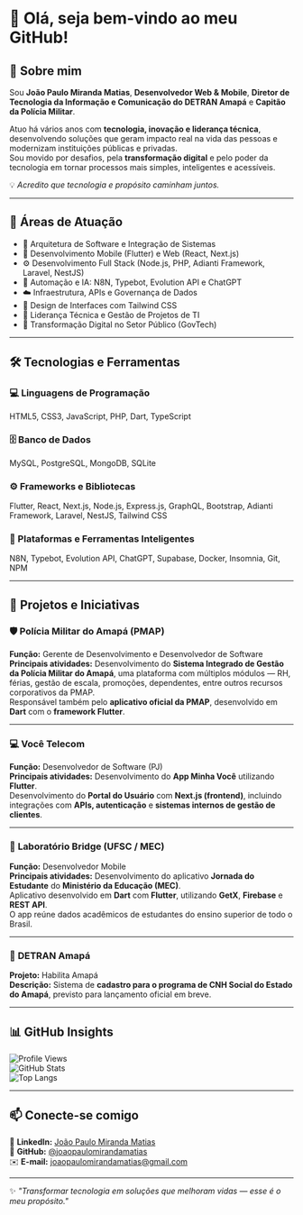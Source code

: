 # 👋 Olá, seja bem-vindo ao meu GitHub!  

## 🚀 Sobre mim  

Sou **João Paulo Miranda Matias**, **Desenvolvedor Web & Mobile**, **Diretor de Tecnologia da Informação e Comunicação do DETRAN Amapá** e **Capitão da Polícia Militar**.  

Atuo há vários anos com **tecnologia, inovação e liderança técnica**, desenvolvendo soluções que geram impacto real na vida das pessoas e modernizam instituições públicas e privadas.  
Sou movido por desafios, pela **transformação digital** e pelo poder da tecnologia em tornar processos mais simples, inteligentes e acessíveis.  

💡 *Acredito que tecnologia e propósito caminham juntos.*  

---

## 🧠 Áreas de Atuação  

- 🧩 Arquitetura de Software e Integração de Sistemas  
- 📱 Desenvolvimento Mobile (Flutter) e Web (React, Next.js)  
- ⚙️ Desenvolvimento Full Stack (Node.js, PHP, Adianti Framework, Laravel, NestJS)  
- 🤖 Automação e IA: N8N, Typebot, Evolution API e ChatGPT  
- ☁️ Infraestrutura, APIs e Governança de Dados  
- 🎨 Design de Interfaces com Tailwind CSS  
- 🧭 Liderança Técnica e Gestão de Projetos de TI  
- 🧾 Transformação Digital no Setor Público (GovTech)  

---

## 🛠️ Tecnologias e Ferramentas  

### 💻 Linguagens de Programação  
HTML5, CSS3, JavaScript, PHP, Dart, TypeScript  

### 🗄️ Banco de Dados  
MySQL, PostgreSQL, MongoDB, SQLite  

### ⚙️ Frameworks e Bibliotecas  
Flutter, React, Next.js, Node.js, Express.js, GraphQL, Bootstrap, Adianti Framework, Laravel, NestJS, Tailwind CSS  

### 🤖 Plataformas e Ferramentas Inteligentes  
N8N, Typebot, Evolution API, ChatGPT, Supabase, Docker, Insomnia, Git, NPM  

---

## 🧱 Projetos e Iniciativas  

### 🛡️ **Polícia Militar do Amapá (PMAP)**  
**Função:** Gerente de Desenvolvimento e Desenvolvedor de Software  
**Principais atividades:** Desenvolvimento do **Sistema Integrado de Gestão da Polícia Militar do Amapá**, uma plataforma com múltiplos módulos — RH, férias, gestão de escala, promoções, dependentes, entre outros recursos corporativos da PMAP.  
Responsável também pelo **aplicativo oficial da PMAP**, desenvolvido em **Dart** com o **framework Flutter**.

---

### 💻 **Você Telecom**  
**Função:** Desenvolvedor de Software (PJ)  
**Principais atividades:** Desenvolvimento do **App Minha Você** utilizando **Flutter**.  
Desenvolvimento do **Portal do Usuário** com **Next.js (frontend)**, incluindo integrações com **APIs, autenticação** e **sistemas internos de gestão de clientes**.

---

### 🧪 **Laboratório Bridge (UFSC / MEC)**  
**Função:** Desenvolvedor Mobile  
**Principais atividades:** Desenvolvimento do aplicativo **Jornada do Estudante** do **Ministério da Educação (MEC)**.  
Aplicativo desenvolvido em **Dart** com **Flutter**, utilizando **GetX**, **Firebase** e **REST API**.  
O app reúne dados acadêmicos de estudantes do ensino superior de todo o Brasil.

---

### 🚗 **DETRAN Amapá**  
**Projeto:** Habilita Amapá  
**Descrição:** Sistema de **cadastro para o programa de CNH Social do Estado do Amapá**, previsto para lançamento oficial em breve.  

---

## 📊 GitHub Insights  

![Profile Views](https://komarev.com/ghpvc/?username=joaopaulomirandamatias&color=brightgreen)  
![GitHub Stats](https://github-readme-stats.vercel.app/api?username=joaopaulomirandamatias&show_icons=true&theme=radical)  
![Top Langs](https://github-readme-stats.vercel.app/api/top-langs/?username=joaopaulomirandamatias&layout=compact&theme=radical)  

---

## 📫 Conecte-se comigo  

📍 **LinkedIn:** [João Paulo Miranda Matias](https://www.linkedin.com/in/joaopaulomirandamatias/)  
💼 **GitHub:** [@joaopaulomirandamatias](https://github.com/joaopaulomirandamatias)  
✉️ **E-mail:** [joaopaulomirandamatias@gmail.com](mailto:joaopaulomirandamatias@gmail.com)  

---

✨ *"Transformar tecnologia em soluções que melhoram vidas — esse é o meu propósito."*  
